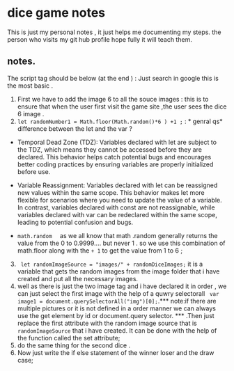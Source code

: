 # dice game notes 
 This is just my personal notes , it just helps me documenting my steps. the person who visits my git hub profile hope fully it will teach them.
## notes.
The script tag should be below (at the end ) : Just search in google this is the most basic .
1. First we have to add the image 6 to all the souce images : this is to ensure that when the user first visit the game site ,the user sees the dice 6 image .
2.  ``` let randomNumber1 = Math.floor(Math.random()*6 ) +1 ; ``` : * genral qs* difference between the let and the var ?
* Temporal Dead Zone (TDZ): Variables declared with let are subject to the TDZ, which means they cannot be accessed before they are declared. This behavior helps catch potential bugs and encourages better coding practices by ensuring variables are properly initialized before use.

* Variable Reassignment: Variables declared with let can be reassigned new values within the same scope. This behavior makes let more flexible for scenarios where you need to update the value of a variable. In contrast, variables declared with const are not reassignable, while variables declared with var can be redeclared within the same scope, leading to potential confusion and bugs.
 * ```math.random  ``` as we all know that math .random generally returns the value from the 0 to 0.9999.... but never 1 . so we use this combination of math.floor along with the ``` + 1 ``` to get the value from 1 to 6 ; 

3. ``` let randomImageSource = "images/" + randomDiceImages;``` it is a variable that gets the random images from the image folder that i have created and put all the necessary images.
4. well as there is just the two image tag and i have declared it in order , we can just select the first image with the help of a quwry selectorall ``` var image1 = document.querySelectorAll("img")[0];```.*** note:if there are multiple pictures or it is not defined in a order manner we can always use the get element by id  or document.query selector. ***
.Then just replace the first attribute with the random image source that is ``` randomImageSource ``` that i have created. It can be done with the help of the function called the set attribute;
5. do the same thing for the second dice .
6. Now just write the if else statement of the winner loser and the draw case;

